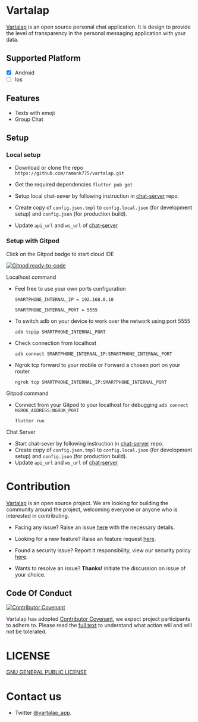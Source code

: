 # Vartalap

[Vartalap](https://vartalap.one9x.org) is an open source personal chat application. It is design to provide the level of transparency in the personal messaging application with your data.

## Supported Platform

- [x] Android
- [ ] Ios

## Features
- Texts with emoji 
- Group Chat

## Setup

### Local setup

- Download or clone the repo `https://github.com/ramank775/vartalap.git`
- Get the required dependencies `flutter pub get`

- Setup local chat-sever by following instruction in [chat-server](https://www.github.com/ramank775/chat-server) repo.
- Create copy of `config.json.tmpl` to `config.local.json` (for development setup) and `config.json` (for production build).
- Update `api_url` and `ws_url` of  [chat-server](https://www.github.com/ramank775/chat-server)


### Setup with Gitpod
Click on the Gitpod badge to start cloud IDE 

[![Gitpod ready-to-code](https://img.shields.io/badge/Gitpod-ready--to--code-blue?logo=gitpod)](https://gitpod.io/#https://github.com/ramank775/vartalap) 

Localhost command
- Feel free to use your own ports configuration

    `SMARTPHONE_INTERNAL_IP = 192.168.0.10`

    `SMARTPHONE_INTERNAL_PORT = 5555`

-  To switch adb on your device to work over the network using port 5555

    `adb tcpip SMARTPHONE_INTERNAL_PORT`

- Check connection from localhost

    `adb connect SMARTPHONE_INTERNAL_IP:SMARTPHONE_INTERNAL_PORT`

-  Ngrok tcp forward to your mobile or Forward a chosen port on your router

    `ngrok tcp SMARTPHONE_INTERNAL_IP:SMARTPHONE_INTERNAL_PORT`

Gitpod command
- Connect from your Gitpod to your localhost for debugging
    `adb connect NGROK_ADDRESS:NGROK_PORT`

    `flutter run`

Chat Server
- Start chat-sever by following instruction in [chat-server](https://www.github.com/ramank775/chat-server) repo.
- Create copy of `config.json.tmpl` to `config.local.json` (for development setup) and `config.json` (for production build).
- Update `api_url` and `ws_url` of  [chat-server](https://www.github.com/ramank775/chat-server)



# Contribution
[Vartalap](https://vartalap.one9x.org) is an open source project. We are looking for building the community around the project, welcoming everyone or anyone who is interested in contributing.

- Facing any issue? Raise an issue [here](https://github.com/ramank775/vartalap/issues/new?assignees=&labels=bug&template=bug_report.md&title=%5BBUG%5D) with the necessary details.

- Looking for a new feature? Raise an feature request [here](https://github.com/ramank775/vartalap/issues/new?assignees=&labels=enhancement&template=feature_request.md&title=%5BFEAT%5D).

- Found a security issue? Report it responsibility, view our security policy [here](https://github.com/ramank775/vartalap/security/policy).

- Wants to resolve an issue? **Thanks!** initiate the discussion on issue of your choice.

## Code Of Conduct

[![Contributor Covenant](https://img.shields.io/badge/Contributor%20Covenant-2.1-4baaaa.svg)](./CODE_OF_CONDUCT.md)

Vartalap has adopted [Contributor Covenant](./CODE_OF_CONDUCT.md), we expect project participants to adhere to. Please read the [full text](./CODE_OF_CONDUCT.md) to understand what action will and will not be tolerated.


# LICENSE
[GNU GENERAL PUBLIC LICENSE](./LICENCE)

# Contact us
- Twitter [@vartalap_app](https://twitter.com/vartalap_app).

